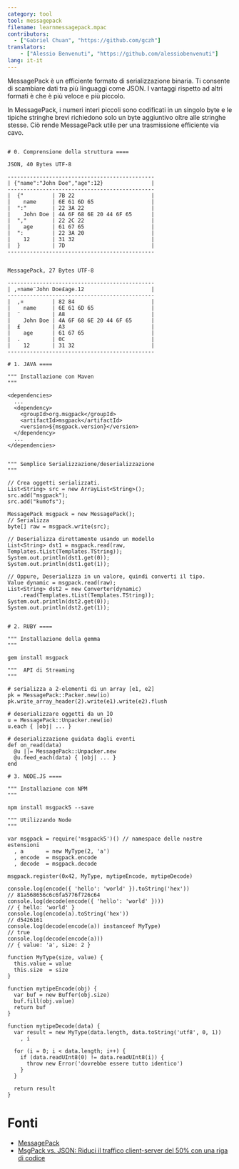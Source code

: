 ```yaml
---
category: tool
tool: messagepack
filename: learnmessagepack.mpac
contributors:
  - ["Gabriel Chuan", "https://github.com/gczh"]
translators:
    - ["Alessio Benvenuti", "https://github.com/alessiobenvenuti"]
lang: it-it
---
```


MessagePack è un efficiente formato di serializzazione binaria. Ti consente di scambiare dati tra più linguaggi come JSON. I vantaggi rispetto ad altri formati è che è più veloce e più piccolo.

In MessagePack, i numeri interi piccoli sono codificati in un singolo byte e le tipiche stringhe brevi richiedono solo un byte aggiuntivo oltre alle stringhe stesse. Ciò rende MessagePack utile per una trasmissione efficiente via cavo.

```

# 0. Comprensione della struttura ====

JSON, 40 Bytes UTF-8
	
----------------------------------------------
| {"name":"John Doe","age":12}		         |
----------------------------------------------
|  {"         | 7B 22                        |
|    name     | 6E 61 6D 65                  |
|  ":"        | 22 3A 22                     |
|    John Doe | 4A 6F 68 6E 20 44 6F 65      |
|  ","        | 22 2C 22                     |
|    age      | 61 67 65                     |
|  ":         | 22 3A 20                     |
|    12       | 31 32                        |
|  }          | 7D                           |
----------------------------------------------


MessagePack, 27 Bytes UTF-8
	
----------------------------------------------
| ‚¤name¨John Doe£age.12                     |
----------------------------------------------
|  ‚¤         | 82 84                        |
|    name     | 6E 61 6D 65                  |
|  ¨          | A8                           |
|    John Doe | 4A 6F 68 6E 20 44 6F 65      |
|  £          | A3                           |
|    age      | 61 67 65                     |
|  .          | 0C                           |
|    12       | 31 32                        |
----------------------------------------------

# 1. JAVA ====

""" Installazione con Maven
"""

<dependencies>
  ...
  <dependency>
    <groupId>org.msgpack</groupId>
    <artifactId>msgpack</artifactId>
    <version>${msgpack.version}</version>
  </dependency>
  ...
</dependencies>


""" Semplice Serializzazione/deserializzazione
"""

// Crea oggetti serializzati.
List<String> src = new ArrayList<String>();
src.add("msgpack");
src.add("kumofs");

MessagePack msgpack = new MessagePack();
// Serializza
byte[] raw = msgpack.write(src);

// Deserializza direttamente usando un modello
List<String> dst1 = msgpack.read(raw, Templates.tList(Templates.TString));
System.out.println(dst1.get(0));
System.out.println(dst1.get(1));

// Oppure, Deserializza in un valore, quindi converti il tipo.
Value dynamic = msgpack.read(raw);
List<String> dst2 = new Converter(dynamic)
    .read(Templates.tList(Templates.TString));
System.out.println(dst2.get(0));
System.out.println(dst2.get(1));


# 2. RUBY ====

""" Installazione della gemma
"""

gem install msgpack

"""  API di Streaming
"""

# serializza a 2-elementi di un array [e1, e2]
pk = MessagePack::Packer.new(io)
pk.write_array_header(2).write(e1).write(e2).flush

# deserializzare oggetti da un IO
u = MessagePack::Unpacker.new(io)
u.each { |obj| ... }

# deserializzazione guidata dagli eventi
def on_read(data)
  @u ||= MessagePack::Unpacker.new
  @u.feed_each(data) { |obj| ... }
end

# 3. NODE.JS ====

""" Installazione con NPM
"""

npm install msgpack5 --save

""" Utilizzando Node
"""

var msgpack = require('msgpack5')() // namespace delle nostre estensioni
  , a       = new MyType(2, 'a')
  , encode  = msgpack.encode
  , decode  = msgpack.decode

msgpack.register(0x42, MyType, mytipeEncode, mytipeDecode)

console.log(encode({ 'hello': 'world' }).toString('hex'))
// 81a568656c6c6fa5776f726c64
console.log(decode(encode({ 'hello': 'world' })))
// { hello: 'world' }
console.log(encode(a).toString('hex'))
// d5426161
console.log(decode(encode(a)) instanceof MyType)
// true
console.log(decode(encode(a)))
// { value: 'a', size: 2 }

function MyType(size, value) {
  this.value = value
  this.size  = size
}

function mytipeEncode(obj) {
  var buf = new Buffer(obj.size)
  buf.fill(obj.value)
  return buf
}

function mytipeDecode(data) {
  var result = new MyType(data.length, data.toString('utf8', 0, 1))
    , i

  for (i = 0; i < data.length; i++) {
    if (data.readUInt8(0) != data.readUInt8(i)) {
      throw new Error('dovrebbe essere tutto identico')
    }
  }

  return result
}

```


# Fonti

- [MessagePack](http://msgpack.org/index.html)
- [MsgPack vs. JSON: Riduci il traffico client-server del 50% con una riga di codice](http://indiegamr.com/cut-your-data-exchange-traffic-by-up-to-50-with-one-line-of-code-msgpack-vs-json/)
